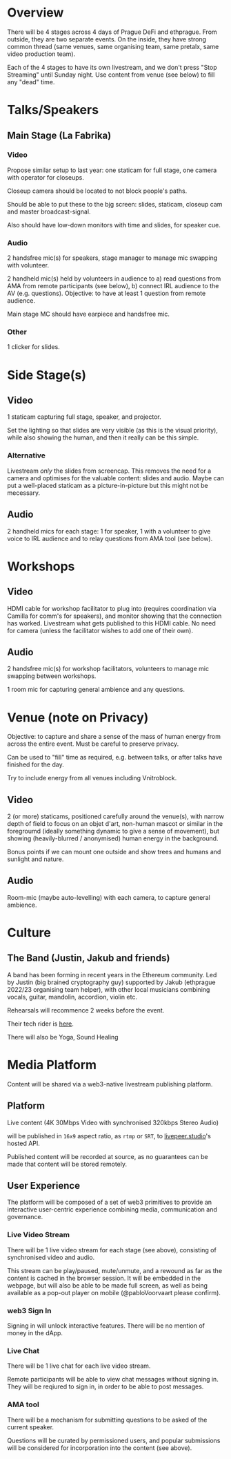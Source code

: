 # Overview

There will be 4 stages across 4 days of Prague DeFi and ethprague. From outside, they are two separate events. On the inside, they have strong common thread (same venues, same organising team, same pretalx, same video production team).

Each of the 4 stages to have its own livestream, and we don't press "Stop Streaming" until Sunday night. Use content from venue (see below) to fill any "dead" time.

# Talks/Speakers

## Main Stage (La Fabrika)

### Video

Propose similar setup to last year: one staticam for full stage, one camera with operator for closeups.

Closeup camera should be located to not block people's paths.

Should be able to put these to the bjg screen: slides, staticam, closeup cam and master broadcast-signal.

Also should have low-down monitors with time and slides, for speaker cue.

### Audio

2 handsfree mic(s) for speakers, stage manager to manage mic swapping with volunteer.

2 handheld mic(s) held by volunteers in audience to a) read questions from AMA from remote participants (see below), b) connect IRL audience to the AV (e.g. questions). Objective: to have at least 1 question from remote audience.

Main stage MC should have earpiece and handsfree mic.

### Other

1 clicker for slides.

# Side Stage(s)

## Video

1 staticam capturing full stage, speaker, and projector.

Set the lighting so that slides are very visible (as this is the visual priority), while also showing the human, and then it really can be this simple.

### Alternative

Livestream *only* the slides from screencap. This removes the need for a camera and optimises for the valuable content: slides and audio. Maybe can put a well-placed staticam as a picture-in-picture but this might not be mecessary.

## Audio

2 handheld mics for each stage: 1 for speaker, 1 with a volunteer to give voice to IRL audience and to relay questions from AMA tool (see below).

# Workshops

## Video

HDMI cable for workshop facilitator to plug into (requires coordination via Camilla for comm's for speakers), and monitor showing that the connection has worked. Livestream what gets published to this HDMI cable. No need for camera (unless the facilitator wishes to add one of their own).

## Audio

2 handsfree mic(s) for workshop facilitators, volunteers to manage mic swapping between workshops.

1 room mic for capturing general ambience and any questions.

# Venue (note on Privacy)

Objective: to capture and share a sense of the mass of human energy from across the entire event. Must be careful to preserve privacy.

Can be used to "fill" time as required,
e.g. between talks, or after talks have finished for the day.

Try to include energy from all venues including Vnitroblock.

## Video

2 (or more) staticams, positioned carefully around the venue(s), with narrow depth of field to focus on an objet d'art, non-human mascot or similar in the foregroumd (ideally something dynamic to give a sense of movement), but showing (heavily-blurred / anonymised) human energy in the background.

Bonus points if we can mount one outside and show trees and humans and sunlight and nature.

## Audio

Room-mic (maybe auto-levelling) with each camera, to capture general ambience.

# Culture

## The Band (Justin, Jakub and friends)

A band has been forming in recent years in the Ethereum community. Led by Justin (big brained cryptography guy) supported by Jakub (ethprague 2022/23 organising team helper), with other local musicians combining vocals, guitar, mandolin, accordion, violin etc.

Rehearsals will recommence 2 weeks before the event.

Their tech rider is [here](https://github.com/chrishobcroft/ethprague/blob/09639fc5cd576fa55cd7f39eb73793de3bd30ec1/Justin-Holmes-technical-rider-3.0.0.pdf).

There will also be Yoga, Sound Healing

# Media Platform

Content will be shared via a web3-native livestream publishing platform. 

## Platform

Live content (4K 30Mbps Video with synchronised 320kbps Stereo Audio)

will be published in `16x9` aspect ratio, as `rtmp` or `SRT`, to [livepeer.studio](https://livepeer.studio)'s hosted API.

Published content will be recorded at source, as no guarantees can be made that content will be stored remotely.

## User Experience

The platform will be composed of a set of web3 primitives to provide an interactive user-centric experience combining media, communication and governance.

### Live Video Stream

There will be 1 live video stream for each stage (see above), consisting of synchronised video and audio.

This stream can be play/paused, mute/unmute, and a rewound as far as the content is cached in the browser session. It will be embedded in the webpage, but will also be able to be made full screen, as well as being available as a pop-out player on mobile (@pabloVoorvaart please confirm).

### web3 Sign In

Signing in will unlock interactive features. There will be no mention of money in the dApp.

### Live Chat

There will be 1 live chat for each live video stream.

Remote participants will be able to view chat messages without signing in. They will be reqiured to sign in, in order to be able to post messages.

### AMA tool

There will be a mechanism for submitting questions to be asked of the current speaker.

Questions will be curated by permissioned users, and popular submissions will be considered for incorporation into the content (see above).
